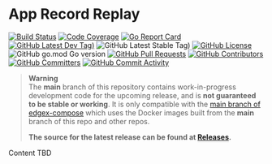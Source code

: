 # App Record Replay
[![Build Status](https://jenkins.edgexfoundry.org/view/EdgeX%20Foundry%20Project/job/edgexfoundry/job/app-record-replay/job/main/badge/icon)](https://jenkins.edgexfoundry.org/view/EdgeX%20Foundry%20Project/job/edgexfoundry/job/app-record-replay/job/main/) [![Code Coverage](https://codecov.io/gh/edgexfoundry/app-record-replay/branch/main/graph/badge.svg?token=wMrc2PZbwj)](https://codecov.io/gh/edgexfoundry/app-record-replay) [![Go Report Card](https://goreportcard.com/badge/github.com/edgexfoundry/app-record-replay)](https://goreportcard.com/report/github.com/edgexfoundry/app-record-replay) [![GitHub Latest Dev Tag)](https://img.shields.io/github/v/tag/edgexfoundry/app-record-replay?include_prereleases&sort=semver&label=latest-dev)](https://github.com/edgexfoundry/app-record-replay/tags) ![GitHub Latest Stable Tag)](https://img.shields.io/github/v/tag/edgexfoundry/app-record-replay?sort=semver&label=latest-stable) [![GitHub License](https://img.shields.io/github/license/edgexfoundry/app-record-replay)](https://choosealicense.com/licenses/apache-2.0/) ![GitHub go.mod Go version](https://img.shields.io/github/go-mod/go-version/edgexfoundry/app-record-replay) [![GitHub Pull Requests](https://img.shields.io/github/issues-pr-raw/edgexfoundry/app-record-replay)](https://github.com/edgexfoundry/app-record-replay/pulls) [![GitHub Contributors](https://img.shields.io/github/contributors/edgexfoundry/app-record-replay)](https://github.com/edgexfoundry/app-record-replay/contributors) [![GitHub Committers](https://img.shields.io/badge/team-committers-green)](https://github.com/orgs/edgexfoundry/teams/app-record-replay-committers/members) [![GitHub Commit Activity](https://img.shields.io/github/commit-activity/m/edgexfoundry/app-record-replay)](https://github.com/edgexfoundry/app-record-replay/commits)

> **Warning**  
> The **main** branch of this repository contains work-in-progress development code for the upcoming release, and is **not guaranteed to be stable or working**.
> It is only compatible with the [main branch of edgex-compose](https://github.com/edgexfoundry/edgex-compose) which uses the Docker images built from the **main** branch of this repo and other repos.
>
> **The source for the latest release can be found at [Releases](https://github.com/edgexfoundry/app-record-replay/releases).**


Content TBD
